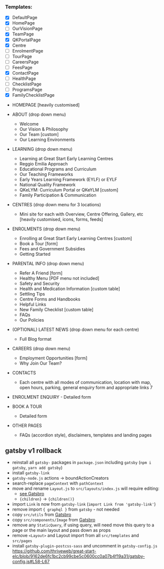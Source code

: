### Templates:

- [x] DefaultPage
- [x] HomePage
- [ ] OurVisionPage
- [x] TeamPage
- [x] QKPortalPage
- [x] Centre
- [ ] EnrolmentPage
- [ ] TourPage
- [ ] CareersPage
- [ ] FeesPage
- [x] ContactPage
- [ ] HealthPage
- [ ] ChecklistPage
- [ ] ProgramsPage
- [x] FamilyChecklistPage

- HOMEPAGE [heavily customised]

- ABOUT (drop down menu)
  - Welcome
  - Our Vision & Philosophy
  - Our Team [custom]
  - Our Learning Environments
- LEARNING (drop down menu)
  - Learning at Great Start Early Learning Centres
  - Reggio Emilia Approach
  - Educational Programs and Curriculum
  - Our Teaching Frameworks
  - Early Years Learning Framework (EYLF) or EYLF
  - National Quality Framework
  - QKeLYM: Curriculum Portal or QKeYLM [custom]
  - Family Participation & Communication
- CENTRES (drop down menu for 3 locations)
  - Mini site for each with Overview, Centre Offering, Gallery, etc [heavily customised, icons, forms, feeds]
- ENROLMENTS (drop down menu)
  - Enrolling at Great Start Early Learning Centres [custom]
  - Book a Tour [form]
  - Fees and Government Subsidies
  - Getting Started
- PARENTAL INFO (drop down menu)
  - Refer A Friend [form]
  - Healthy Menu [PDF menu not included]
  - Safety and Security
  - Health and Medication Information [custom table]
  - Settling Tips
  - Centre Forms and Handbooks
  - Helpful Links
  - New Family Checklist [custom table]
  - FAQs
  - Our Policies
- (OPTIONAL) LATEST NEWS (drop down menu for each centre)
  - Full Blog format
- CAREERS (drop down menu)
  - Employment Opportunities [form]
  - Why Join Our Team?
- CONTACTS
  - Each centre with all modes of communication, location with map, open hours, parking, general enquiry form and appropriate links 7
- ENROLMENT ENQUIRY - Detailed form
- BOOK A TOUR
  - Detailed form
- OTHER PAGES
  - FAQs (accordion style), disclaimers, templates and landing pages

## gatsby v1 rollback

- reinstall all `gatsby-` packages in `package.json` including `gatsby` (`npm i gatsby`, `yarn add gatsby`)
- install `gatsby-link`
- `gatsby-node.js` actions -> boundActionCreators
- search-replace `pageContext` with `pathContext`
- move and rename `Layout.js` to `src/layouts/index.js` will require editing:
  - [see Gatsbro](https://github.com/Jinksi/gatsbro/blob/master/src/layouts/index.js)
  - `{children}` -> `{children()}`
- import `Link` is now from `gatsby-link` (`import Link from 'gatsby-link'`)
- remove import `{ graphql }` from `gatsby` - not needed
- copy `src/utils` from [Gatsbro](https://github.com/Jinksi/gatsbro/blob/master/src/utils.js)
- copy `src/components/Image` from [Gatsbro](https://github.com/Jinksi/gatsbro/tree/master/src/components/Image.js)
- remove any `StaticQuery`, if using query, will need move this query to a page or the main layout and pass down as props
- remove `<Layout>` and Layout import from all `src/templates` and `src/pages`
- install `gatsby-plugin-postcss-sass` and uncomment in `gatsby-config.js`  
  https://github.com/thriveweb/great-start-elc/blob/9162de6fc1bc2cb99cbe5c0600cc0a07b4f19a31/gatsby-config.js#L58-L67
